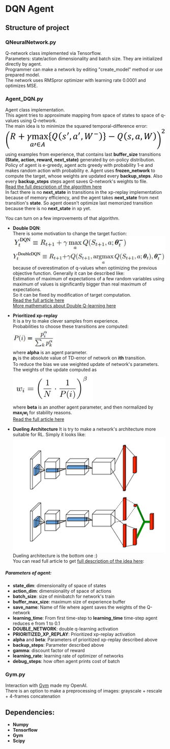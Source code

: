 # DQN Agent
## Structure of project
### QNeuralNetwork.py
Q-network class implemented via Tensorflow.  
Parameters: state/action dimensionality and batch size. They are initialized directly by agent.  
Programmer can make a network by editing "create_model" method or use prepared model.  
The network uses RMSpror optimizer with learning rate 0.0001 and optimizes MSE. 
### Agent_DQN.py 
Agent class implementation.  
This agent tries to approximate mapping from space of states  to space of q-values  using Q-network.  
The main idea is to minimize the squared temporal-difference error:  
![TD-error](images/td-error.png)  
using examples from experience, that contains last **buffer_size** transitions **(State, action, reward, next_state)** generated by on-policy distribution.
Policy of agent is e-greedy, agent acts greedy with probability 1-e and makes random action with probability e.
Agent uses **frozen_network** to compute the target, whose weights are updated every **backup_steps**. Also every **backup_steps** steps agent saves Q-network's weights to file.  
[Read the full description of the algorithm here](https://www.cs.toronto.edu/~vmnih/docs/dqn.pdf)  
In fact there is no **next_state** in transitions in the xp-replay implementation because of memory efficiency, and the agent takes **next_state** from next transition's **state**. So agent doesn't optimize last memorized transition because there is no **next_state** in xp yet.

You can turn on a few improvements of that algorithm. 
- **Double DQN**:  
There is some motivation to change the target fuction:  
![New target function](images/double-dqn.png)  
because of overestimation of q-values when optimizing the previous objective function.
Generally it can be described like:  
Estimation of maximum of expectations of a few random variables using maximum of values is significantly bigger than real maximum of expectations.  
So it can be fixed by modification of target computation.  
[Read the full article here](http://arxiv.org/abs/1509.06461)  
[More mathematics about Double Q-learning here](https://papers.nips.cc/paper/3964-double-q-learning.pdf)

- **Prioritized xp-replay**  
It is a try to make clever samples from experience.  
Probabilities to choose these transitions are computed:  
![Probability computation](images/probs.png)  
where **alpha** is an agent parameter.  
**p<sub>i</sub>** is the absolute value of TD-error of network on **ith** transition.  
To reduce the bias we use weighted update of network's parameters. The weights of the update computed as  
![Weights computation](images/weights.png)  
where **beta** is an another agent parameter,
and then normalized by **max<sub>i</sub>w<sub>i</sub>** for stability reasons.  
[Read the full article here](http://arxiv.org/abs/1511.05952)  

- **Dueling Architecture**
It is try to make a network's architecture more suitable for RL. Simply it looks like:  
![Dueling Architecture](images/dueling.png)  
Dueling architecture is the bottom one :)  
You can read full article to get [full description of the idea here](https://arxiv.org/abs/1511.06581):  



##### Parameters of agent:
- **state_dim**: dimensionality of space of states
- **action_dim**: dimensionality of space of actions
- **batch_size**: size of minibatch for network's train  
- **buffer_max_size**: maximum size of experience buffer
- **save_name**: Name of file where agent saves the weights of the Q-network
- **learning_time**: From first time-step to **learning_time** time-step agent reduces e from 1 to 0.1
- **DOUBLE_NETWORK**: double q-learning activation
- **PRIORITIZED_XP_REPLAY**: Prioritized xp-replay activation
- **alpha** and **beta**: Parameters of prioritized xp-replay described above
- **backup_steps**: Parameter described above  
- **gamma**: discount factor of reward  
- **learning_rate**: learning rate of optimizer of networks
- **debug_steps**: how often agent prints cost of batch  

### Gym.py 
Interaction with [Gym](https://gym.openai.com/) made my OpenAI.  
There is an option to make a preprocessing of images: grayscale + rescale + 4-frames concatenation

## Dependencies:
- **Numpy**
- **Tensorflow**
- **Gym**
- **Scipy**
